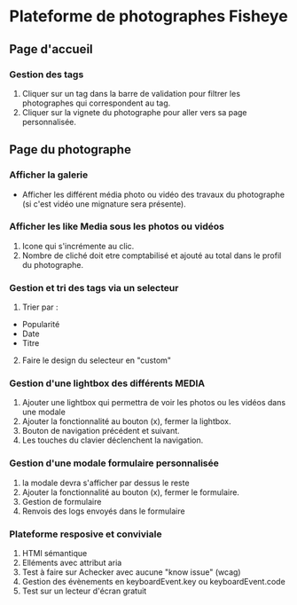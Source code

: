 # Plateforme de photographes Fisheye

## Page d'accueil

### Gestion des tags
1. Cliquer sur un tag dans la barre de validation pour filtrer les photographes qui correspondent au tag.
2. Cliquer sur la vignete du photographe pour aller vers sa page personnalisée.

## Page du photographe

### Afficher la galerie 
  * Afficher les différent média photo ou vidéo des travaux du photographe (si c'est vidéo une mignature sera présente).

### Afficher les like Media sous les photos ou vidéos
1. Icone qui s'incrémente au clic.
2. Nombre de cliché doit etre comptabilisé et ajouté au total dans le profil du photographe.

### Gestion et tri des tags via un selecteur
1. Trier par :
  * Popularité
  * Date
  * Titre
2. Faire le design du selecteur en "custom"

### Gestion d'une lightbox des différents MEDIA
1. Ajouter une lightbox qui permettra de voir les photos ou les vidéos dans une modale
1. Ajouter la fonctionnalité au bouton (x), fermer la lightbox.
3. Bouton de navigation précédent et suivant.
4. Les touches du clavier déclenchent la navigation.

### Gestion d'une modale formulaire personnalisée
1. la modale devra s'afficher par dessus le reste
2. Ajouter la fonctionnalité au bouton (x), fermer le formulaire.
3. Gestion de formulaire
4. Renvois des logs envoyés dans le formulaire

### Plateforme resposive et conviviale
1. HTMl sémantique
2. Elléments avec attribut aria
3. Test à faire sur Achecker avec aucune "know issue" (wcag)
4. Gestion des évènements en keyboardEvent.key ou keyboardEvent.code
5. Test sur un lecteur d'écran gratuit
